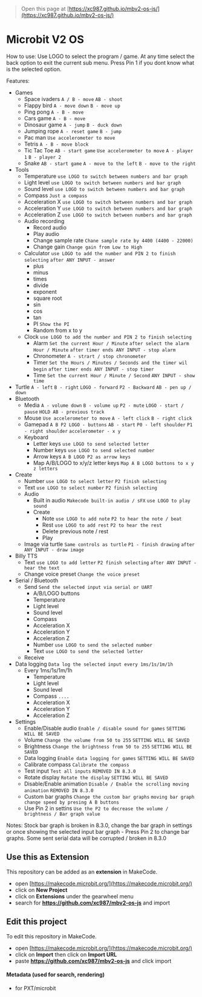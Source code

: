 
> Open this page at [https://xc987.github.io/mbv2-os-js/](https://xc987.github.io/mbv2-os-js/)

# Microbit V2 OS

How to use:
 Use LOGO to select the program / game.
 At any time select the back option to exit the current sub menu.
 Press Pin 1 if you dont know what is the selected option.

Features:
* Games
  * Space ivaders `A / B - move` `AB - shoot`
  * Flappy bird `A - move down` `B - move up`
  * Ping pong `A - B - move`
  * Cars game `A - B - move`
  * Dinosaur game `A - jump` `B - duck down`
  * Jumping rope `A - reset game` `B - jump`
  * Pac man `Use accelerometer to move`
  * Tetris `A - B - move block`
  * Tic Tac Toe `AB - start game` `Use accelerometer to move` `A - player 1` `B - player 2`
  * Snake `AB - start game` `A - move to the left` `B - move to the right`
* Tools
  * Temperature `use LOGO to switch between numbers and bar graph`
  * Light level `use LOGO to switch between numbers and bar graph`
  * Sound level `use LOGO to switch between numbers and bar graph`
  * Compass `Just a compass`
  * Acceleration X `use LOGO to switch between numbers and bar graph`
  * Acceleration Y `use LOGO to switch between numbers and bar graph`
  * Acceleration Z `use LOGO to switch between numbers and bar graph`
  * Audio recording
    * Record audio
    * Play audio
    * Change sample rate `Chane sample rate by 4400 (4400 - 22000)`
    * Change gain `Change gain from Low to High`
  * Calculator `use LOGO to add the number and PIN 2 to finish selecting` `after ANY INPUT - answer`
    * plus
    * minus
    * times
    * divide
    * exponent
    * square root
    * sin
    * cos
    * tan
    * PI `Show the PI`
    * Random from x to y 
  * Clock `use LOGO to add the number and PIN 2 to finish selecting`
    * Alarm `Set the current Hour / Minute` `after select the alarm Hour / Minute` `after timer ends ANY INPUT - stop alarm`
    * Chronometer `A - strart / stop chronometer`
    * Timer `Set the Hours / Minutes / Seconds and the timer wil begin` `after timer ends ANY INPUT - stop timer`
    * Time `Set the current Hour / Minute / Second` `ANY INPUT - show time`
* Turtle `A - left` `B - right` `LOGO - forward` `P2 - Backward` `AB - pen up / down`
* Bluetooth
  * Media `A - volume down` `B - volume up` `P2 - mute` `LOGO - start / pause` `HOLD AB - previous track`
  * Mouse `Use accelerometer to move` `A - left click` `B - right click`
  * Gamepad `A B P2 LOGO - buttons` `AB - start` `P0 - left shoulder` `P1 - right shoulder` `accelerometer - x y`
  * Keyboard
    * Letter keys `use LOGO to send selected letter`
    * Number keys `use LOGO to send selected number`
    * Arrow keys `A B LOGO P2 as arrow keys`
    * Map A/B/LOGO to x/y/z letter keys `Map A B LOGO buttons to x y z letters`
* Create
  * Number `use LOGO to select letter` `P2 finish selecting`
  * Text `use LOGO to select number` `P2 finish selecting`
  * Audio
    * Built in audio `Makecode built-in audio / sFX` `use LOGO to play sound`
    * Create
      * Note `use LOGO to add note` `P2 to hear the note / beat`
      * Rest `use LOGO to add rest` `P2 to hear the rest`
      * Delete previous note / rest
      * Play
  * Image via turtle `Same controls as turtle` `P1 - finish drawing` `after ANY INPUT - draw image`
* Billy TTS
  * Text `use LOGO to add letter` `P2 finish selecting` `after ANY INPUT - hear the text`
  * Change voice preset `Change the voice preset`
* Serial / Bluetooth
  * Send `Send the selected input via serial or UART`
    * A/B/LOGO buttons
    * Temperature
    * Light level
    * Sound level
    * Compass
    * Acceleration X
    * Acceleration Y
    * Acceleration Z
    * Number `use LOGO to send the selected number`
    * Text `use LOGO to send the selected letter`
  * Receive
* Data logging `Data log the selected input every 1ms/1s/1m/1h`
  * Every 1ms/1s/1m/1h
    * Temperature
    * Light level
    * Sound level
    * Compass `....`
    * Acceleration X
    * Acceleration Y
    * Acceleration Z
* Settings
  * Enable/Disable audio `Enable / disable sound for games` `SETTING WILL BE SAVED`
  * Volume `Change the volume from 50 to 255` `SETTING WILL BE SAVED`
  * Brightness `Change the brightness from 50 to 255` `SETTING WILL BE SAVED`
  * Data logging `Enable data logging for games` `SETTING WILL BE SAVED`
  * Calibrate compass `Calibrate the compass`
  * Test input `Test all inputs` `REMOVED IN 8.3.0`
  * Rotate display `Rotate the display` `SETTING WILL BE SAVED`
  * Disable/Enable animation `Disable / Enable the scrolling moving animation` `REMOVED IN 8.3.0`
  * Custom bar graphs `Change the custom bar graphs` `moving bar graph change speed by presing A B buttons`
  * Use Pin 2 in settins `Use the P2 to decrease the volume / brightness / Bar graph value`

Notes:
 Stock bar graph is broken in 8.3.0, change the bar graph in settings or once showing the selected input bar graph - Press Pin 2 to change bar graphs.
 Some sent serial data will be corrupted / broken in 8.3.0

## Use this as Extension

This repository can be added as an **extension** in MakeCode.

* open [https://makecode.microbit.org/](https://makecode.microbit.org/)
* click on **New Project**
* click on **Extensions** under the gearwheel menu
* search for **https://github.com/xc987/mbv2-os-js** and import

## Edit this project

To edit this repository in MakeCode.

* open [https://makecode.microbit.org/](https://makecode.microbit.org/)
* click on **Import** then click on **Import URL**
* paste **https://github.com/xc987/mbv2-os-js** and click import

#### Metadata (used for search, rendering)

* for PXT/microbit
<script src="https://makecode.com/gh-pages-embed.js"></script><script>makeCodeRender("{{ site.makecode.home_url }}", "{{ site.github.owner_name }}/{{ site.github.repository_name }}");</script>
